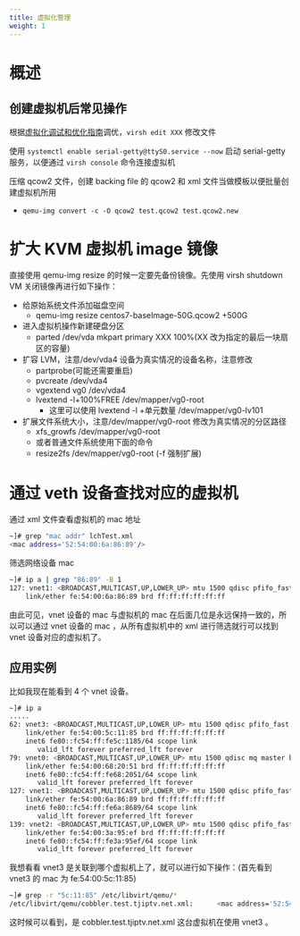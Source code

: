 ```yaml
---
title: 虚拟化管理
weight: 1
---
```


# 概述

## 创建虚拟机后常见操作

根据[虚拟化调试和优化指南](docs/IT学习笔记/10.云原生/1.2.实现虚拟化的工具/虚拟化管理/虚拟化调试和优化指南.md)调优，`virsh edit XXX` 修改文件

使用 `systemctl enable serial-getty@ttyS0.service --now` 启动 serial-getty 服务，以便通过 `virsh console` 命令连接虚拟机

压缩 qcow2 文件，创建 backing file 的 qcow2 和 xml 文件当做模板以便批量创建虚拟机所用
- `qemu-img convert -c -O qcow2 test.qcow2 test.qcow2.new`

# 扩大 KVM 虚拟机 image 镜像

直接使用 qemu-img resize 的时候一定要先备份镜像。先使用 virsh shutdown VM 关闭镜像再进行如下操作：

- 给原始系统文件添加磁盘空间
  - qemu-img resize centos7-baseImage-50G.qcow2 +500G
- 进入虚拟机操作新建硬盘分区
  - parted /dev/vda mkpart primary XXX 100%(XX 改为指定的最后一块扇区的容量)
- 扩容 LVM，注意/dev/vda4 设备为真实情况的设备名称，注意修改
  - partprobe(可能还需要重启)
  - pvcreate /dev/vda4
  - vgextend vg0 /dev/vda4
  - lvextend -l+100%FREE /dev/mapper/vg0-root
    - 这里可以使用 lvextend -l +单元数量 /dev/mapper/vg0-lv101
- 扩展文件系统大小，注意/dev/mapper/vg0-root 修改为真实情况的分区路径
  - xfs_growfs /dev/mapper/vg0-root
  - 或者普通文件系统使用下面的命令
  - resize2fs /dev/mapper/vg0-root (-f 强制扩展)

# 通过 veth 设备查找对应的虚拟机

通过 xml 文件查看虚拟机的 mac 地址

```bash
~]# grep "mac addr" lchTest.xml
<mac address='52:54:00:6a:86:89'/>
```

筛选网络设备 mac

```bash
~]# ip a | grep "86:89" -B 1
127: vnet1: <BROADCAST,MULTICAST,UP,LOWER_UP> mtu 1500 qdisc pfifo_fast master br1 state UNKNOWN group default qlen 1000
    link/ether fe:54:00:6a:86:89 brd ff:ff:ff:ff:ff:ff
```

由此可见，vnet 设备的 mac 与虚拟机的 mac 在后面几位是永远保持一致的，所以可以通过 vnet 设备的 mac ，从所有虚拟机中的 xml 进行筛选就行可以找到 vnet 设备对应的虚拟机了。

## 应用实例

比如我现在能看到 4 个 vnet 设备。

```bash
~]# ip a
.....
62: vnet3: <BROADCAST,MULTICAST,UP,LOWER_UP> mtu 1500 qdisc pfifo_fast master br1 state UNKNOWN group default qlen 1000
    link/ether fe:54:00:5c:11:85 brd ff:ff:ff:ff:ff:ff
    inet6 fe80::fc54:ff:fe5c:1185/64 scope link
       valid_lft forever preferred_lft forever
79: vnet0: <BROADCAST,MULTICAST,UP,LOWER_UP> mtu 1500 qdisc mq master br1 state UNKNOWN group default qlen 1000
    link/ether fe:54:00:68:20:51 brd ff:ff:ff:ff:ff:ff
    inet6 fe80::fc54:ff:fe68:2051/64 scope link
       valid_lft forever preferred_lft forever
127: vnet1: <BROADCAST,MULTICAST,UP,LOWER_UP> mtu 1500 qdisc pfifo_fast master br1 state UNKNOWN group default qlen 1000
    link/ether fe:54:00:6a:86:89 brd ff:ff:ff:ff:ff:ff
    inet6 fe80::fc54:ff:fe6a:8689/64 scope link
       valid_lft forever preferred_lft forever
139: vnet2: <BROADCAST,MULTICAST,UP,LOWER_UP> mtu 1500 qdisc pfifo_fast master br1 state UNKNOWN group default qlen 1000
    link/ether fe:54:00:3a:95:ef brd ff:ff:ff:ff:ff:ff
    inet6 fe80::fc54:ff:fe3a:95ef/64 scope link
       valid_lft forever preferred_lft forever
```

我想看看 vnet3 是关联到哪个虚拟机上了，就可以进行如下操作：(首先看到 vnet3 的 mac 为 fe:54:00:5c:11:85)

```bash
~]# grep -r "5c:11:85" /etc/libvirt/qemu/*
/etc/libvirt/qemu/cobbler.test.tjiptv.net.xml:      <mac address='52:54:00:5c:11:85'/>
```

这时候可以看到，是 cobbler.test.tjiptv.net.xml 这台虚拟机在使用 vnet3 。
